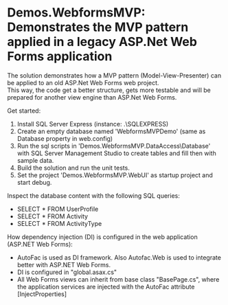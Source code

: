 # Demos.WebformsMVP: Demonstrates the MVP pattern applied in a legacy ASP.Net Web Forms application

The solution demonstrates how a MVP pattern (Model-View-Presenter) can be applied to an old ASP.Net Web Forms web project.  
This way, the code get a better structure, gets more testable and will be prepared for another view engine than ASP.Net Web Forms.

Get started:  
1. Install SQL Server Express (instance: .\SQLEXPRESS)  
2. Create an empty database named 'WebformsMVPDemo' (same as Database property in web.config)  
3. Run the sql scripts in 'Demos.WebformsMVP.DataAccess\Database' with SQL Server Management Studio to create tables and fill then with sample data.  
4. Build the solution and run the unit tests.  
5. Set the project 'Demos.WebformsMVP.WebUI' as startup project and start debug.  

Inspect the database content with the following SQL queries:  
* SELECT * FROM UserProfile  
* SELECT * FROM Activity  
* SELECT * FROM ActivityType  


How dependency injection (DI) is configured in the web application (ASP.NET Web Forms):
* AutoFac is used as DI framework. Also Autofac.Web is used to integrate better with ASP.NET Web Forms.
* DI is configured in "global.asax.cs"
* All Web Forms views can inherit from base class "BasePage.cs", where the application services are injected with the AutoFac attribute [InjectProperties]